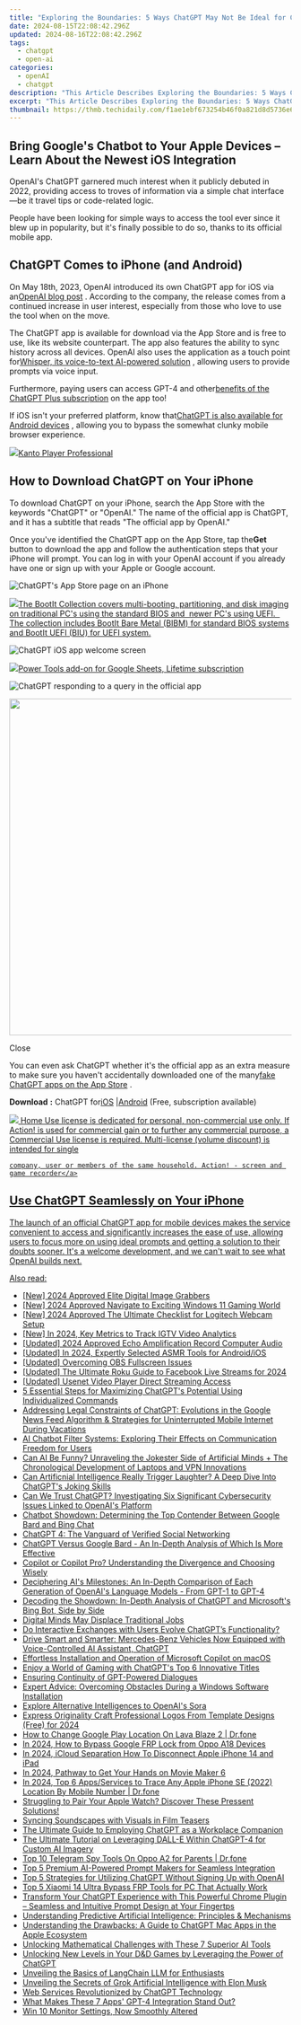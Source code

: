 ```yaml
---
title: "Exploring the Boundaries: 5 Ways ChatGPT May Not Be Ideal for Crypto Investment Strategies"
date: 2024-08-15T22:08:42.296Z
updated: 2024-08-16T22:08:42.296Z
tags:
  - chatgpt
  - open-ai
categories:
  - openAI
  - chatgpt
description: "This Article Describes Exploring the Boundaries: 5 Ways ChatGPT May Not Be Ideal for Crypto Investment Strategies"
excerpt: "This Article Describes Exploring the Boundaries: 5 Ways ChatGPT May Not Be Ideal for Crypto Investment Strategies"
thumbnail: https://thmb.techidaily.com/f1ae1ebf673254b46f0a821d8d5736e61a916c4eb6fabc72096593a99e32594f.png
---
```


## Bring Google's Chatbot to Your Apple Devices – Learn About the Newest iOS Integration

 OpenAI's ChatGPT garnered much interest when it publicly debuted in 2022, providing access to troves of information via a simple chat interface—be it travel tips or code-related logic.

 People have been looking for simple ways to access the tool ever since it blew up in popularity, but it's finally possible to do so, thanks to its official mobile app.

## ChatGPT Comes to iPhone (and Android)

 On May 18th, 2023, OpenAI introduced its own ChatGPT app for iOS via an[OpenAI blog post](https://openai.com/blog/introducing-the-chatgpt-app-for-ios) . According to the company, the release comes from a continued increase in user interest, especially from those who love to use the tool when on the move.

 The ChatGPT app is available for download via the App Store and is free to use, like its website counterpart. The app also features the ability to sync history across all devices. OpenAI also uses the application as a touch point for[Whisper, its voice-to-text AI-powered solution](https://www.makeuseof.com/dictate-documents-openai-whisper/) , allowing users to provide prompts via voice input.

 Furthermore, paying users can access GPT-4 and other[benefits of the ChatGPT Plus subscription](https://www.makeuseof.com/chatgpt-plus-subscription-worth-it/) on the app too!

 If iOS isn't your preferred platform, know that[ChatGPT is also available for Android devices](https://www.makeuseof.com/chatgpt-is-now-available-on-android/) , allowing you to bypass the somewhat clunky mobile browser experience.

<!-- affiliate ads begin -->
<a href="https://secure.2checkout.com/order/checkout.php?PRODS=4742929&QTY=1&AFFILIATE=108875&CART=1"><img src="https://secure.avangate.com/images/merchant/e09fdffe648a30658a9657bbed7b2388/products/boxshot(2).png" border="0">Kanto Player Professional</a>
<!-- affiliate ads end -->
## How to Download ChatGPT on Your iPhone

 To download ChatGPT on your iPhone, search the App Store with the keywords "ChatGPT" or "OpenAI." The name of the official app is ChatGPT, and it has a subtitle that reads "The official app by OpenAI."

 Once you've identified the ChatGPT app on the App Store, tap the**Get** button to download the app and follow the authentication steps that your iPhone will prompt. You can log in with your OpenAI account if you already have one or sign up with your Apple or Google account.

![ChatGPT's App Store page on an iPhone](https://static1.makeuseofimages.com/wordpress/wp-content/uploads/2023/08/chatgpt-s-app-store-page-on-an-iphone.jpg)
<!-- affiliate ads begin -->
<a href="https://secure.2checkout.com/order/checkout.php?PRODS=45152810&QTY=1&AFFILIATE=108875&CART=1"> <img src="https://secure.avangate.com/images/merchant/842ca578342915ccb8ae069595ba7233/products/copy_bootit-ss1_178x139.jpg" border="0">The BootIt Collection covers multi-booting, partitioning, and disk imaging on traditional PC's using the standard BIOS and  newer PC's using UEFI.   The collection includes BootIt Bare Metal (BIBM) for standard BIOS systems and BootIt UEFI (BIU) for UEFI system. 
</a>
<!-- affiliate ads end -->

![ChatGPT iOS app welcome screen](https://static1.makeuseofimages.com/wordpress/wp-content/uploads/2023/08/chatgpt-ios-app-welcome-screen.jpg)
<!-- affiliate ads begin -->
<a href="https://secure.2checkout.com/order/checkout.php?PRODS=4726807&QTY=1&AFFILIATE=108875&CART=1"><img src="https://secure.avangate.com/images/merchant/c14a8df1e1b4d5297e9cb30cb34d5a00/products/copy_copy_power-tools-48.png" border="0">Power Tools add-on for Google Sheets, Lifetime subscription</a>
<!-- affiliate ads end -->

![ChatGPT responding to a query in the official app](https://static1.makeuseofimages.com/wordpress/wp-content/uploads/2023/08/chatgpt-responding-to-a-query-in-the-official-app.jpg)
<!-- affiliate ads begin -->
<a href="https://appsumo.8odi.net/c/5597632/2082541/7443" target="_top" id="2082541"><img src="//a.impactradius-go.com/display-ad/7443-2082541" border="0" alt="" width="1200" height="600"/></a><img height="0" width="0" src="https://appsumo.8odi.net/i/5597632/2082541/7443" style="position:absolute;visibility:hidden;" border="0" />
<!-- affiliate ads end -->

Close

 You can even ask ChatGPT whether it's the official app as an extra measure to make sure you haven't accidentally downloaded one of the many[fake ChatGPT apps on the App Store](https://www.makeuseof.com/how-to-spot-fake-chatgpt-app-on-apple-app-store/) .

**Download** **:** ChatGPT for[iOS](http://apps.apple.com/app/openai-chatgpt/id6448311069) |[Android](https://www.anrdoezrs.net/links/7251228/type/dlg/sid/UUmuoUeUpU2025542/https://play.google.com/store/apps/details?id=com.openai.chatgpt&hl=en&gl=US) (Free, subscription available)

<!-- affiliate ads begin -->
<a href="https://checkout.mirillis.com/order/checkout.php?PRODS=4704640&QTY=1&AFFILIATE=108875&CART=1"> <img src="https://secure.avangate.com/images/merchant/547a5a56d43f6d40f9a6a2f76501d013/products/1_mirillis_action_boxshot_store_1x.jpg" border="0">
	Home Use license is dedicated for personal, non-commercial use only. 
	If Action! is used for commercial gain or to further any commercial purpose, 
	a Commercial Use license is required. Multi-license (volume discount) is intended for single 
 
	company, user or members of the same household. Action! - screen and game recorder</a>
<!-- affiliate ads end -->
## Use ChatGPT Seamlessly on Your iPhone

 The launch of an official ChatGPT app for mobile devices makes the service convenient to access and significantly increases the ease of use, allowing users to focus more on using ideal prompts and getting a solution to their doubts sooner. It's a welcome development, and we can't wait to see what OpenAI builds next.


<ins class="adsbygoogle"
     style="display:block"
     data-ad-format="autorelaxed"
     data-ad-client="ca-pub-7571918770474297"
     data-ad-slot="1223367746"></ins>



<ins class="adsbygoogle"
     style="display:block"
     data-ad-client="ca-pub-7571918770474297"
     data-ad-slot="8358498916"
     data-ad-format="auto"
     data-full-width-responsive="true"></ins>

<span class="atpl-alsoreadstyle">Also read:</span>
<div><ul>
<li><a href="https://screen-activity-recording.techidaily.com/new-2024-approved-elite-digital-image-grabbers/"><u>[New] 2024 Approved  Elite Digital Image Grabbers</u></a></li>
<li><a href="https://vp-tips.techidaily.com/new-2024-approved-navigate-to-exciting-windows-11-gaming-world/"><u>[New] 2024 Approved  Navigate to Exciting Windows 11 Gaming World</u></a></li>
<li><a href="https://screen-recording.techidaily.com/new-2024-approved-the-ultimate-checklist-for-logitech-webcam-setup/"><u>[New] 2024 Approved  The Ultimate Checklist for Logitech Webcam Setup</u></a></li>
<li><a href="https://instagram-clips.techidaily.com/new-in-2024-key-metrics-to-track-igtv-video-analytics/"><u>[New] In 2024, Key Metrics to Track  IGTV Video Analytics</u></a></li>
<li><a href="https://screen-activity-recording.techidaily.com/updated-2024-approved-echo-amplification-record-computer-audio/"><u>[Updated] 2024 Approved  Echo Amplification  Record Computer Audio</u></a></li>
<li><a href="https://facebook-video-footage.techidaily.com/updated-in-2024-expertly-selected-asmr-tools-for-androidios/"><u>[Updated] In 2024, Expertly Selected ASMR Tools for Android/iOS</u></a></li>
<li><a href="https://screen-activity-recording.techidaily.com/updated-overcoming-obs-fullscreen-issues/"><u>[Updated] Overcoming OBS Fullscreen Issues</u></a></li>
<li><a href="https://facebook-clips.techidaily.com/updated-the-ultimate-roku-guide-to-facebook-live-streams-for-2024/"><u>[Updated] The Ultimate Roku Guide to Facebook Live Streams for 2024</u></a></li>
<li><a href="https://some-approaches.techidaily.com/updated-usenet-video-player-direct-streaming-access/"><u>[Updated] Usenet Video Player  Direct Streaming Access</u></a></li>
<li><a href="https://tech-hub.techidaily.com/5-essential-steps-for-maximizing-chatgpts-potential-using-individualized-commands/"><u>5 Essential Steps for Maximizing ChatGPT's Potential Using Individualized Commands</u></a></li>
<li><a href="https://tech-hub.techidaily.com/addressing-legal-constraints-of-chatgpt-evolutions-in-the-google-news-feed-algorithm-and-strategies-for-uninterrupted-mobile-internet-during-vacations/"><u>Addressing Legal Constraints of ChatGPT: Evolutions in the Google News Feed Algorithm & Strategies for Uninterrupted Mobile Internet During Vacations</u></a></li>
<li><a href="https://tech-hub.techidaily.com/ai-chatbot-filter-systems-exploring-their-effects-on-communication-freedom-for-users/"><u>AI Chatbot Filter Systems: Exploring Their Effects on Communication Freedom for Users</u></a></li>
<li><a href="https://tech-hub.techidaily.com/can-ai-be-funny-unraveling-the-jokester-side-of-artificial-minds-plus-the-chronological-development-of-laptops-and-vpn-innovations/"><u>Can AI Be Funny? Unraveling the Jokester Side of Artificial Minds + The Chronological Development of Laptops and VPN Innovations</u></a></li>
<li><a href="https://tech-hub.techidaily.com/can-artificnial-intelligence-really-trigger-laughter-a-deep-dive-into-chatgpts-joking-skills/"><u>Can Artificnial Intelligence Really Trigger Laughter? A Deep Dive Into ChatGPT's Joking Skills</u></a></li>
<li><a href="https://tech-hub.techidaily.com/can-we-trust-chatgpt-investigating-six-significant-cybersecurity-issues-linked-to-openais-platform/"><u>Can We Trust ChatGPT? Investigating Six Significant Cybersecurity Issues Linked to OpenAI's Platform</u></a></li>
<li><a href="https://tech-hub.techidaily.com/chatbot-showdown-determining-the-top-contender-between-google-bard-and-bing-chat/"><u>Chatbot Showdown: Determining the Top Contender Between Google Bard and Bing Chat</u></a></li>
<li><a href="https://tech-hub.techidaily.com/chatgpt-4-the-vanguard-of-verified-social-networking/"><u>ChatGPT 4: The Vanguard of Verified Social Networking</u></a></li>
<li><a href="https://tech-hub.techidaily.com/chatgpt-versus-google-bard-an-in-depth-analysis-of-which-is-more-effective/"><u>ChatGPT Versus Google Bard - An In-Depth Analysis of Which Is More Effective</u></a></li>
<li><a href="https://tech-hub.techidaily.com/copilot-or-copilot-pro-understanding-the-divergence-and-choosing-wisely/"><u>Copilot or Copilot Pro? Understanding the Divergence and Choosing Wisely</u></a></li>
<li><a href="https://tech-hub.techidaily.com/deciphering-ais-milestones-an-in-depth-comparison-of-each-generation-of-openais-language-models-from-gpt-1-to-gpt-4/"><u>Deciphering AI's Milestones: An In-Depth Comparison of Each Generation of OpenAI's Language Models - From GPT-1 to GPT-4</u></a></li>
<li><a href="https://tech-hub.techidaily.com/decoding-the-showdown-in-depth-analysis-of-chatgpt-and-microsofts-bing-bot-side-by-side/"><u>Decoding the Showdown: In-Depth Analysis of ChatGPT and Microsoft's Bing Bot, Side by Side</u></a></li>
<li><a href="https://tech-hub.techidaily.com/digital-minds-may-displace-traditional-jobs/"><u>Digital Minds May Displace Traditional Jobs</u></a></li>
<li><a href="https://tech-hub.techidaily.com/do-interactive-exchanges-with-users-evolve-chatgpts-functionality/"><u>Do Interactive Exchanges with Users Evolve ChatGPT’s Functionality?</u></a></li>
<li><a href="https://tech-hub.techidaily.com/drive-smart-and-smarter-mercedes-benz-vehicles-now-equipped-with-voice-controlled-ai-assistant-chatgpt/"><u>Drive Smart and Smarter: Mercedes-Benz Vehicles Now Equipped with Voice-Controlled AI Assistant, ChatGPT</u></a></li>
<li><a href="https://tech-hub.techidaily.com/effortless-installation-and-operation-of-microsoft-copilot-on-macos/"><u>Effortless Installation and Operation of Microsoft Copilot on macOS</u></a></li>
<li><a href="https://tech-hub.techidaily.com/enjoy-a-world-of-gaming-with-chatgpts-top-6-innovative-titles/"><u>Enjoy a World of Gaming with ChatGPT's Top 6 Innovative Titles</u></a></li>
<li><a href="https://tech-hub.techidaily.com/ensuring-continuity-of-gpt-powered-dialogues/"><u>Ensuring Continuity of GPT-Powered Dialogues</u></a></li>
<li><a href="https://common-error.techidaily.com/expert-advice-overcoming-obstacles-during-a-windows-software-installation/"><u>Expert Advice: Overcoming Obstacles During a Windows Software Installation</u></a></li>
<li><a href="https://tech-hub.techidaily.com/explore-alternative-intelligences-to-openais-sora/"><u>Explore Alternative Intelligences to OpenAI's Sora</u></a></li>
<li><a href="https://some-techniques.techidaily.com/express-originality-craft-professional-logos-from-template-designs-free-for-2024/"><u>Express Originality  Craft Professional Logos From Template Designs (Free) for 2024</u></a></li>
<li><a href="https://fake-location.techidaily.com/how-to-change-google-play-location-on-lava-blaze-2-drfone-by-drfone-virtual-android/"><u>How to Change Google Play Location On Lava Blaze 2 | Dr.fone</u></a></li>
<li><a href="https://android-frp.techidaily.com/in-2024-how-to-bypass-google-frp-lock-from-oppo-a18-devices-by-drfone-android/"><u>In 2024, How to Bypass Google FRP Lock from Oppo A18 Devices</u></a></li>
<li><a href="https://apple-account.techidaily.com/in-2024-icloud-separation-how-to-disconnect-apple-iphone-14-and-ipad-by-drfone-ios/"><u>In 2024, iCloud Separation How To Disconnect Apple iPhone 14 and iPad</u></a></li>
<li><a href="https://extra-guidance.techidaily.com/in-2024-pathway-to-get-your-hands-on-movie-maker-6/"><u>In 2024, Pathway to Get Your Hands on Movie Maker 6</u></a></li>
<li><a href="https://ios-location-track.techidaily.com/in-2024-top-6-appsservices-to-trace-any-apple-iphone-se-2022-location-by-mobile-number-drfone-by-drfone-virtual-ios/"><u>In 2024, Top 6 Apps/Services to Trace Any Apple iPhone SE (2022) Location By Mobile Number | Dr.fone</u></a></li>
<li><a href="https://tech-renaissance.techidaily.com/struggling-to-pair-your-apple-watch-discover-these-pressent-solutions/"><u>Struggling to Pair Your Apple Watch? Discover These Pressent Solutions!</u></a></li>
<li><a href="https://extra-hints.techidaily.com/syncing-soundscapes-with-visuals-in-film-teasers/"><u>Syncing Soundscapes with Visuals in Film Teasers</u></a></li>
<li><a href="https://tech-hub.techidaily.com/the-ultimate-guide-to-employing-chatgpt-as-a-workplace-companion/"><u>The Ultimate Guide to Employing ChatGPT as a Workplace Companion</u></a></li>
<li><a href="https://tech-hub.techidaily.com/the-ultimate-tutorial-on-leveraging-dall-e-within-chatgpt-4-for-custom-ai-imagery/"><u>The Ultimate Tutorial on Leveraging DALL-E Within ChatGPT-4 for Custom AI Imagery</u></a></li>
<li><a href="https://android-location-track.techidaily.com/top-10-telegram-spy-tools-on-oppo-a2-for-parents-drfone-by-drfone-virtual-android/"><u>Top 10 Telegram Spy Tools On Oppo A2 for Parents | Dr.fone</u></a></li>
<li><a href="https://tech-hub.techidaily.com/top-5-premium-ai-powered-prompt-makers-for-seamless-integration/"><u>Top 5 Premium AI-Powered Prompt Makers for Seamless Integration</u></a></li>
<li><a href="https://tech-hub.techidaily.com/top-5-strategies-for-utilizing-chatgpt-without-signing-up-with-openai/"><u>Top 5 Strategies for Utilizing ChatGPT Without Signing Up with OpenAI</u></a></li>
<li><a href="https://bypass-frp.techidaily.com/top-5-xiaomi-14-ultra-bypass-frp-tools-for-pc-that-actually-work-by-drfone-android/"><u>Top 5 Xiaomi 14 Ultra Bypass FRP Tools for PC That Actually Work</u></a></li>
<li><a href="https://tech-hub.techidaily.com/1722213659479-transform-your-chatgpt-experience-with-this-powerful-chrome-plugin-seamless-and-intuitive-prompt-design-at-your-fingertps/"><u>Transform Your ChatGPT Experience with This Powerful Chrome Plugin – Seamless and Intuitive Prompt Design at Your Fingertps</u></a></li>
<li><a href="https://tech-hub.techidaily.com/understanding-predictive-artificial-intelligence-principles-and-mechanisms/"><u>Understanding Predictive Artificial Intelligence: Principles & Mechanisms</u></a></li>
<li><a href="https://tech-hub.techidaily.com/understanding-the-drawbacks-a-guide-to-chatgpt-mac-apps-in-the-apple-ecosystem/"><u>Understanding the Drawbacks: A Guide to ChatGPT Mac Apps in the Apple Ecosystem</u></a></li>
<li><a href="https://tech-hub.techidaily.com/unlocking-mathematical-challenges-with-these-7-superior-ai-tools/"><u>Unlocking Mathematical Challenges with These 7 Superior AI Tools</u></a></li>
<li><a href="https://tech-hub.techidaily.com/unlocking-new-levels-in-your-dandd-games-by-leveraging-the-power-of-chatgpt/"><u>Unlocking New Levels in Your D&D Games by Leveraging the Power of ChatGPT</u></a></li>
<li><a href="https://tech-hub.techidaily.com/unveiling-the-basics-of-langchain-llm-for-enthusiasts/"><u>Unveiling the Basics of LangChain LLM for Enthusiasts</u></a></li>
<li><a href="https://tech-hub.techidaily.com/unveiling-the-secrets-of-grok-artificial-intelligence-with-elon-musk/"><u>Unveiling the Secrets of Grok Artificial Intelligence with Elon Musk</u></a></li>
<li><a href="https://tech-hub.techidaily.com/web-services-revolutionized-by-chatgpt-technology/"><u>Web Services Revolutionized by ChatGPT Technology</u></a></li>
<li><a href="https://tech-hub.techidaily.com/what-makes-these-7-apps-gpt-4-integration-stand-out/"><u>What Makes These 7 Apps' GPT-4 Integration Stand Out?</u></a></li>
<li><a href="https://network-issues.techidaily.com/win-10-monitor-settings-now-smoothly-altered/"><u>Win 10 Monitor Settings, Now Smoothly Altered</u></a></li>
</ul></div>
